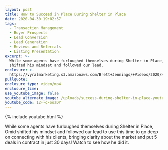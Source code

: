 ```yaml
---
layout: post
title: How to Succeed in Place During Shelter in Place
date: 2020-04-30 19:02:57
tags:
  - Transaction Management
  - Buyer Prospects
  - Lead Conversion
  - Lead Generation
  - Reviews and Referrals
  - Listing Presentation
excerpt: >-
  While some agents have furloughed themselves during Shelter in Place, Omid
  shifted his mindset and followed our lead.
enclosure: >-
  https://vyralmarketing.s3.amazonaws.com/Brett+Jennings/+Videos/2020/How+to+Succeed+in+Place+During+Shelter+in+Place.mp4
pullquote:
enclosure_type: video/mp4
enclosure_time:
use_youtube_image: false
youtube_alternate_image: /uploads/success-during-shelter-in-place-youtube.jpg
youtube_code: 12--q-ooaDY
---
```


{% include youtube.html %}

While some agents have furloughed themselves during Shelter in Place, Omid shifted his mindset and followed our lead to use this time to go deep on connecting with his clients, bringing clarity about the market and put 5 deals in contract in just 30 days\! Watch to see how he did it.